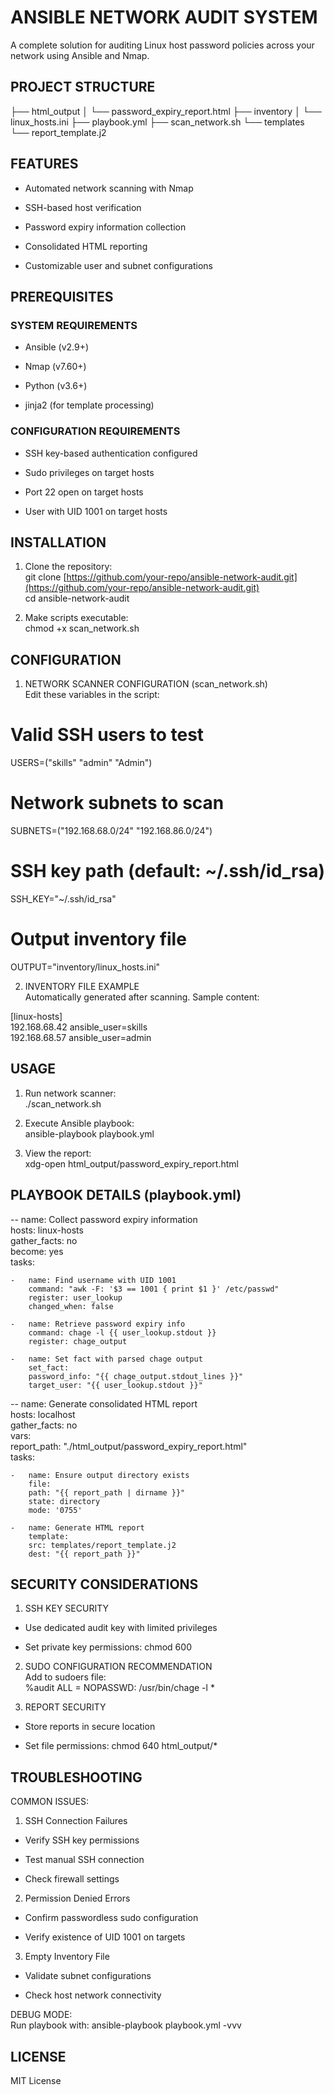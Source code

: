
# ANSIBLE NETWORK AUDIT SYSTEM

A complete solution for auditing Linux host password policies across your network using Ansible and Nmap.

## PROJECT STRUCTURE

├── html_output
│   └── password_expiry_report.html
├── inventory
│   └── linux_hosts.ini
├── playbook.yml
├── scan_network.sh
└── templates
    └── report_template.j2


## FEATURES

-   Automated network scanning with Nmap
    
-   SSH-based host verification
    
-   Password expiry information collection
    
-   Consolidated HTML reporting
    
-   Customizable user and subnet configurations
    

## PREREQUISITES

### SYSTEM REQUIREMENTS

-   Ansible (v2.9+)
    
-   Nmap (v7.60+)
    
-   Python (v3.6+)
    
-   jinja2 (for template processing)
    
### CONFIGURATION REQUIREMENTS

-   SSH key-based authentication configured
    
-   Sudo privileges on target hosts
    
-   Port 22 open on target hosts
    
-   User with UID 1001 on target hosts
    
## INSTALLATION

1.  Clone the repository:  
    git clone [https://github.com/your-repo/ansible-network-audit.git](https://github.com/your-repo/ansible-network-audit.git)  
    cd ansible-network-audit
    
2.  Make scripts executable:  
    chmod +x scan_network.sh
    
## CONFIGURATION

1.  NETWORK SCANNER CONFIGURATION (scan_network.sh)  
    Edit these variables in the script:

# Valid SSH users to test

USERS=("skills" "admin" "Admin")

# Network subnets to scan

SUBNETS=("192.168.68.0/24" "192.168.86.0/24")

# SSH key path (default: ~/.ssh/id_rsa)

SSH_KEY="~/.ssh/id_rsa"

# Output inventory file

OUTPUT="inventory/linux_hosts.ini"

2.  INVENTORY FILE EXAMPLE  
    Automatically generated after scanning. Sample content:
    

[linux-hosts]  
192.168.68.42 ansible_user=skills  
192.168.68.57 ansible_user=admin

## USAGE

1.  Run network scanner:  
    ./scan_network.sh
    
2.  Execute Ansible playbook:  
    ansible-playbook playbook.yml
    
3.  View the report:  
    xdg-open html_output/password_expiry_report.html
    

## PLAYBOOK DETAILS (playbook.yml)


--   name: Collect password expiry information  
    hosts: linux-hosts  
    gather_facts: no  
    become: yes  
    tasks:
    
    -   name: Find username with UID 1001  
        command: "awk -F: '$3 == 1001 { print $1 }' /etc/passwd"  
        register: user_lookup  
        changed_when: false
        
    -   name: Retrieve password expiry info  
        command: chage -l {{ user_lookup.stdout }}  
        register: chage_output
        
    -   name: Set fact with parsed chage output  
        set_fact:  
        password_info: "{{ chage_output.stdout_lines }}"  
        target_user: "{{ user_lookup.stdout }}"
        
--   name: Generate consolidated HTML report  
    hosts: localhost  
    gather_facts: no  
    vars:  
    report_path: "./html_output/password_expiry_report.html"  
    tasks:
    
    -   name: Ensure output directory exists  
        file:  
        path: "{{ report_path | dirname }}"  
        state: directory  
        mode: '0755'
        
    -   name: Generate HTML report  
        template:  
        src: templates/report_template.j2  
        dest: "{{ report_path }}"
        

## SECURITY CONSIDERATIONS

1.  SSH KEY SECURITY
    

-   Use dedicated audit key with limited privileges
    
-   Set private key permissions: chmod 600
    

2.  SUDO CONFIGURATION RECOMMENDATION  
    Add to sudoers file:  
    %audit ALL = NOPASSWD: /usr/bin/chage -l *
    
3.  REPORT SECURITY
    

-   Store reports in secure location
    
-   Set file permissions: chmod 640 html_output/*
    

## TROUBLESHOOTING

COMMON ISSUES:

1.  SSH Connection Failures
    

-   Verify SSH key permissions
    
-   Test manual SSH connection
    
-   Check firewall settings
    

2.  Permission Denied Errors
    

-   Confirm passwordless sudo configuration
    
-   Verify existence of UID 1001 on targets
    

3.  Empty Inventory File
    

-   Validate subnet configurations
    
-   Check host network connectivity
    

DEBUG MODE:  
Run playbook with: ansible-playbook playbook.yml -vvv

## LICENSE

MIT License

